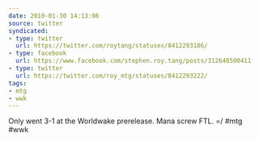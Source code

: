 ```yaml
---
date: 2010-01-30 14:13:06
source: twitter
syndicated:
- type: twitter
  url: https://twitter.com/roytang/statuses/8412293186/
- type: facebook
  url: https://www.facebook.com/stephen.roy.tang/posts/312648500411
- type: twitter
  url: https://twitter.com/roy_mtg/statuses/8412293222/
tags:
- mtg
- wwk
---
```


Only went 3-1 at the Worldwake prerelease. Mana screw FTL. =/ #mtg #wwk
